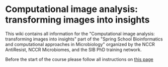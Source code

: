 # Computational image analysis: transforming images into insights

This wiki contains all information for the "Computational image analysis: transforming images into insights" part of the "Spring School Bioinformatics and computational approaches in Microbiology" organized by the NCCR AntiResist, NCCR Microbiomes, and the SIB PhD training network.

Before the start of the course please follow all instructions on [this page](https://github.com/simonvanvliet/Image2Insight/wiki/Prepare-before-start-of-the-course)